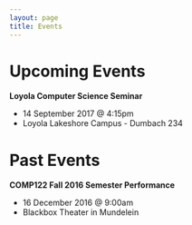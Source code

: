 ```yaml
---
layout: page
title: Events
---
```


# Upcoming Events

**Loyola Computer Science Seminar**
* 14 September 2017 @ 4:15pm
* Loyola Lakeshore Campus - Dumbach 234

# Past Events

**COMP122 Fall 2016 Semester Performance**
* 16 December 2016 @ 9:00am
* Blackbox Theater in Mundelein
